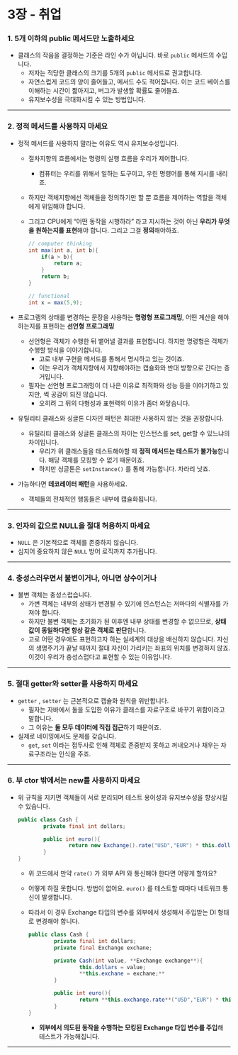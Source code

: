 # 3장 - 취업

### 1. 5개 이하의 public 메서드만 노출하세요

- 클래스의 작음을 결정하는 기준은 라인 수가 아닙니다. 바로 `public` 메서드의 수입니다.
    - 저자는 적당한 클래스의 크기를 5개의 `public` 메서드로 권고합니다.
    - 자연스럽게 코드의 양이 줄어들고, 메서드 수도 적어집니다. 이는 코드 베이스를 이해하는 시간이 짧아지고, 버그가 발생할 확률도 줄어들죠.
    - 유지보수성을 극대화시킬 수 있는 방법입니다.

---

### 2. 정적 메서드를 사용하지 마세요

- 정적 메서드를 사용하지 말라는 이유도 역시 유지보수성입니다.
    - 절차지향의 흐름에서는 명령의 실행 흐름을 우리가 제어합니다.
        - 컴퓨터는 우리를 위해서 일하는 도구이고, 우린 명령어를 통해 지시를 내리죠.
    - 하지만 객체지향에선 객체들을 정의하기만 할 뿐 흐름을 제어하는 역할을 객체에게 위임해야 합니다.
    - 그리고 CPU에게 “어떤 동작을 시행하라” 라고 지시하는 것이 아닌 **우리가 무엇을 원하는지를 표현**해야 합니다. 그리고 그걸 **정의**해야하죠.
        
        ```java
        // computer thinking
        int max(int a, int b){
        	if(a > b){
        		return a;
        	}
        	return b;
        }
        
        // functional
        int x = max(5,9);
        ```
        
- 프로그램의 상태를 변경하는 문장을 사용하는 **명령형 프로그래밍**, 어떤 계산을 해야하는지를 표현하는 **선언형 프로그래밍**
    - 선언형은 객체가 수행한 뒤 뱉어낼 결과를 표현합니다. 하지만 명령형은 객체가 수행할 방식을 이야기합니다.
        - 고로 내부 구현을 메서드를 통해서 명시하고 있는 것이죠.
        - 이는 우리가 객체지향에서 지향해야하는 캡슐화와 반대 방향으로 간다는 증거입니다.
    - 필자는 선언형 프로그래밍이 더 나은 이유로 최적화와 성능 등을 이야기하고 있지만, 썩 공감이 되진 않습니다.
        - 오히려 그 뒤의 다형성과 표현력의 이유가 좀더 와닿습니다.
- 유틸리티 클래스와 싱글톤 디자인 패턴은 최대한 사용하지 않는 것을 권장합니다.
    - 유틸리티 클래스와 싱글톤 클래스의 차이는 인스턴스를 set, get할 수 있느냐의 차이입니다.
        - 우리가 위 클래스들을 테스트해야할 때 **정적 메서드는 테스트가 불가능**합니다. 해당 객체를 모킹할 수 없기 때문이죠.
        - 하지만 싱글톤은 `setInstance()` 를 통해 가능합니다. 차라리 낫죠.
- 가능하다면 **데코레이터 패턴**을 사용하세요.
    - 객체들의 전체적인 행동들은 내부에 캡슐화됩니다.

---

### 3. 인자의 값으로 NULL을 절대 허용하지 마세요

- `NULL` 은 기본적으로 객체를 존중하지 않습니다.
- 심지어 중요하지 않은 `NULL` 방어 로직까지 추가됩니다.

---

### 4. 충성스러우면서 불변이거나, 아니면 상수이거나

- 불변 객체는 충성스럽습니다.
    - 가변 객체는 내부의 상태가 변경될 수 있기에 인스턴스는 저마다의 식별자를 가져야 합니다.
    - 하지만 불변 객체는 초기화가 된 이후엔 내부 상태를 변경할 수 없으므로, **상태값이 동일하다면 항상 같은 객체로 판단**합니다.
    - 고로 어떤 경우에도 표현하고자 하는 실세계의 대상을 배신하지 않습니다. 자신의 생명주기가 끝날 때까지 절대 자신이 가리키는 좌표의 위치를 변경하지 않죠. 이것이 우리가 충성스럽다고 표현할 수 있는 이유입니다.

---

### 5. 절대 getter와 setter를 사용하지 마세요

- `getter` , `setter` 는 근본적으로 캡슐화 원칙을 위반합니다.
    - 필자는 자바에서 둘을 도입한 이유가 클래스를 자료구조로 바꾸기 위함이라고 말합니다.
    - 그 이유는 **둘 모두 데이터에 직접 접근**하기 때문이죠.
- 실제로 네이밍에서도 문제를 갖습니다.
    - `get`, `set` 이라는 접두사로 인해 객체로 존중받지 못하고 꺼내오거나 채우는 자료구조라는 인식을 주죠.

---

### 6. 부 ctor 밖에서는 new를 사용하지 마세요

- 위 규칙을 지키면 객체들이 서로 분리되며 테스트 용이성과 유지보수성을 향상시킬 수 있습니다.
    
    ```java
    public class Cash {
    		private final int dollars;
    
    		public int euro(){
    				return new Exchange().rate("USD","EUR") * this.dollars;
    		}
    }
    ```
    
    - 위 코드에서 만약 `rate()` 가 외부 API 와 통신해야 한다면 어떻게 할까요?
    - 어떻게 하질 못합니다. 방법이 없어요. `euro()` 를 테스트할 때마다 네트워크 통신이 발생합니다.
    - 따라서 이 경우 Exchange 타입의 변수를 외부에서 생성해서 주입받는 DI 형태로 변경해야 합니다.
        
        ```java
        public class Cash {
        		private final int dollars;
        		private final Exchange exchane;
        
        		private Cash(int value, **Exchange exchange**){
        				this.dollars = value;
        				**this.exchane = exchane;**
        		}
        
        		public int euro(){
        				return **this.exchange.rate**("USD","EUR") * this.dollars;
        		}
        }
        ```
        
        - **외부에서 의도된 동작을 수행하는 모킹된 Exchange 타입 변수를 주입**해 테스트가 가능해집니다.

---